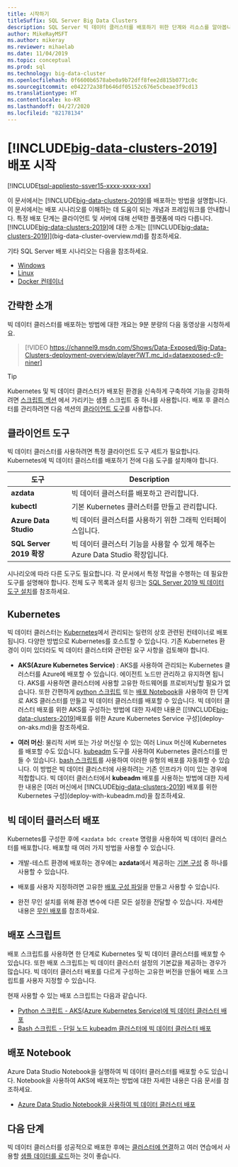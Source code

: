 ```yaml
---
title: 시작하기
titleSuffix: SQL Server Big Data Clusters
description: SQL Server 빅 데이터 클러스터를 배포하기 위한 단계와 리소스를 알아봅니다.
author: MikeRayMSFT
ms.author: mikeray
ms.reviewer: mihaelab
ms.date: 11/04/2019
ms.topic: conceptual
ms.prod: sql
ms.technology: big-data-cluster
ms.openlocfilehash: 0f6600b6578abe0a9b72dff8fee2d815b0771c0c
ms.sourcegitcommit: e042272a38fb646df05152c676e5cbeae3f9cd13
ms.translationtype: HT
ms.contentlocale: ko-KR
ms.lasthandoff: 04/27/2020
ms.locfileid: "82178134"
---
```

# <a name="get-started-with-big-data-clusters-2019-deployment"></a>[!INCLUDE[big-data-clusters-2019](../includes/ssbigdataclusters-ss-nover.md)] 배포 시작

[!INCLUDE[tsql-appliesto-ssver15-xxxx-xxxx-xxx](../includes/tsql-appliesto-ssver15-xxxx-xxxx-xxx.md)]

이 문서에서는 [!INCLUDE[big-data-clusters-2019](../includes/ssbigdataclusters-ss-nover.md)]를 배포하는 방법을 설명합니다. 이 문서에서는 배포 시나리오를 이해하는 데 도움이 되는 개념과 프레임워크를 안내합니다. 특정 배포 단계는 클라이언트 및 서버에 대해 선택한 플랫폼에 따라 다릅니다. [!INCLUDE[big-data-clusters-2019](../includes/ssbigdataclusters-ss-nover.md)]에 대한 소개는 [[!INCLUDE[big-data-clusters-2019](../includes/ssbigdataclusters-ver15.md)]](big-data-cluster-overview.md)를 참조하세요.

기타 SQL Server 배포 시나리오는 다음을 참조하세요.

- [Windows](../database-engine/install-windows/install-sql-server.md)
- [Linux](../linux/sql-server-linux-setup.md)
- [Docker 컨테이너](../linux/sql-server-linux-configure-docker.md)

## <a name="quick-introduction"></a>간략한 소개 

빅 데이터 클러스터를 배포하는 방법에 대한 개요는 9분 분량의 다음 동영상을 시청하세요.

> [!VIDEO https://channel9.msdn.com/Shows/Data-Exposed/Big-Data-Clusters-deployment-overview/player?WT.mc_id=dataexposed-c9-niner]


> [!TIP]
> Kubernetes 및 빅 데이터 클러스터가 배포된 환경을 신속하게 구축하여 기능을 강화하려면 [스크립트 섹션](#scripts) 에서 가리키는 샘플 스크립트 중 하나를 사용합니다. 배포 후 클러스터를 관리하려면 다음 섹션의 [클라이언트 도구](#tools)를 사용합니다.


## <a name="client-tools"></a><a id="tools"></a> 클라이언트 도구

빅 데이터 클러스터를 사용하려면 특정 클라이언트 도구 세트가 필요합니다. Kubernetes에 빅 데이터 클러스터를 배포하기 전에 다음 도구를 설치해야 합니다.

| 도구 | Description |
|---|---|
| **azdata** | 빅 데이터 클러스터를 배포하고 관리합니다. |
| **kubectl** | 기본 Kubernetes 클러스터를 만들고 관리합니다. |
| **Azure Data Studio** | 빅 데이터 클러스터를 사용하기 위한 그래픽 인터페이스입니다. |
| **SQL Server 2019 확장** | 빅 데이터 클러스터 기능을 사용할 수 있게 해주는 Azure Data Studio 확장입니다. |

시나리오에 따라 다른 도구도 필요합니다. 각 문서에서 특정 작업을 수행하는 데 필요한 도구를 설명해야 합니다. 전체 도구 목록과 설치 링크는 [SQL Server 2019 빅 데이터 도구 설치](deploy-big-data-tools.md)를 참조하세요.

## <a name="kubernetes"></a>Kubernetes

빅 데이터 클러스터는 [Kubernetes](https://kubernetes.io/docs/home)에서 관리되는 일련의 상호 관련된 컨테이너로 배포됩니다. 다양한 방법으로 Kubernetes를 호스트할 수 있습니다. 기존 Kubernetes 환경이 이미 있더라도 빅 데이터 클러스터와 관련된 요구 사항을 검토해야 합니다.

- **AKS(Azure Kubernetes Service)** : AKS를 사용하여 관리되는 Kubernetes 클러스터를 Azure에 배포할 수 있습니다. 에이전트 노드만 관리하고 유지하면 됩니다. AKS를 사용하면 클러스터에 사용할 고유한 하드웨어를 프로비저닝할 필요가 없습니다. 또한 간편하게 [python 스크립트](quickstart-big-data-cluster-deploy.md) 또는 [배포 Notebook](notebooks-deploy.md)을 사용하여 한 단계로 AKS 클러스터를 만들고 빅 데이터 클러스터를 배포할 수 있습니다. 빅 데이터 클러스터 배포를 위한 AKS를 구성하는 방법에 대한 자세한 내용은 [[!INCLUDE[big-data-clusters-2019](../includes/ssbigdataclusters-ver15.md)]배포를 위한 Azure Kubernetes Service 구성](deploy-on-aks.md)을 참조하세요.

- **여러 머신**: 물리적 서버 또는 가상 머신일 수 있는 여러 Linux 머신에 Kubernetes를 배포할 수도 있습니다. [kubeadm](https://kubernetes.io/docs/setup/independent/create-cluster-kubeadm/) 도구를 사용하여 Kubernetes 클러스터를 만들 수 있습니다. [bash 스크립트](deployment-script-single-node-kubeadm.md)를 사용하여 이러한 유형의 배포를 자동화할 수 있습니다. 이 방법은 빅 데이터 클러스터에 사용하려는 기존 인프라가 이미 있는 경우에 적합합니다. 빅 데이터 클러스터에서 **kubeadm** 배포를 사용하는 방법에 대한 자세한 내용은 [여러 머신에서 [!INCLUDE[big-data-clusters-2019](../includes/ssbigdataclusters-ver15.md)] 배포를 위한 Kubernetes 구성](deploy-with-kubeadm.md)을 참조하세요.

## <a name="deploy-a-big-data-cluster"></a>빅 데이터 클러스터 배포

Kubernetes를 구성한 후에 <`azdata bdc create` 명령을 사용하여 빅 데이터 클러스터를 배포합니다. 배포할 때 여러 가지 방법을 사용할 수 있습니다.

- 개발-테스트 환경에 배포하는 경우에는 **azdata**에서 제공하는 [기본 구성](deployment-guidance.md#deploy) 중 하나를 사용할 수 있습니다.

- 배포를 사용자 지정하려면 고유한 [배포 구성 파일](deployment-guidance.md#configfile)을 만들고 사용할 수 있습니다.

- 완전 무인 설치를 위해 환경 변수에 다른 모든 설정을 전달할 수 있습니다. 자세한 내용은 [무인 배포](deployment-guidance.md#unattended)를 참조하세요.


## <a name="deployment-scripts"></a><a id="scripts"></a> 배포 스크립트

배포 스크립트를 사용하면 한 단계로 Kubernetes 및 빅 데이터 클러스터를 배포할 수 있습니다. 또한 배포 스크립트는 빅 데이터 클러스터 설정의 기본값을 제공하는 경우가 많습니다. 빅 데이터 클러스터 배포를 다르게 구성하는 고유한 버전을 만들어 배포 스크립트를 사용자 지정할 수 있습니다.

현재 사용할 수 있는 배포 스크립트는 다음과 같습니다.

- [Python 스크립트 - AKS(Azure Kubernetes Service)에 빅 데이터 클러스터 배포](quickstart-big-data-cluster-deploy.md)
- [Bash 스크립트 - 단일 노드 kubeadm 클러스터에 빅 데이터 클러스터 배포](deployment-script-single-node-kubeadm.md)

## <a name="deployment-notebooks"></a>배포 Notebook

Azure Data Studio Notebook을 실행하여 빅 데이터 클러스터를 배포할 수도 있습니다. Notebook을 사용하여 AKS에 배포하는 방법에 대한 자세한 내용은 다음 문서를 참조하세요.

- [Azure Data Studio Notebook을 사용하여 빅 데이터 클러스터 배포](notebooks-deploy.md)

## <a name="next-steps"></a>다음 단계

빅 데이터 클러스터를 성공적으로 배포한 후에는 [클러스터에 연결](connect-to-big-data-cluster.md)하고 여러 연습에서 사용할 [샘플 데이터를 로드](tutorial-load-sample-data.md)하는 것이 좋습니다.
